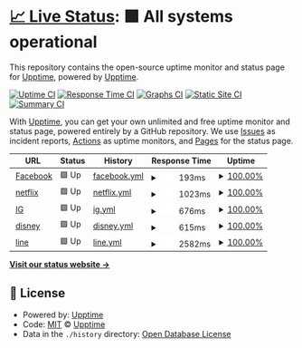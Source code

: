 # [📈 Live Status](https://demo.upptime.js.org): <!--live status--> **🟩 All systems operational**

This repository contains the open-source uptime monitor and status page for [Upptime](https://upptime.js.org), powered by [Upptime](https://github.com/upptime/upptime).

[![Uptime CI](https://github.com/upptime/upptime/workflows/Uptime%20CI/badge.svg)](https://github.com/upptime/upptime/actions?query=workflow%3A%22Uptime+CI%22)
[![Response Time CI](https://github.com/upptime/upptime/workflows/Response%20Time%20CI/badge.svg)](https://github.com/upptime/upptime/actions?query=workflow%3A%22Response+Time+CI%22)
[![Graphs CI](https://github.com/upptime/upptime/workflows/Graphs%20CI/badge.svg)](https://github.com/upptime/upptime/actions?query=workflow%3A%22Graphs+CI%22)
[![Static Site CI](https://github.com/upptime/upptime/workflows/Static%20Site%20CI/badge.svg)](https://github.com/upptime/upptime/actions?query=workflow%3A%22Static+Site+CI%22)
[![Summary CI](https://github.com/upptime/upptime/workflows/Summary%20CI/badge.svg)](https://github.com/upptime/upptime/actions?query=workflow%3A%22Summary+CI%22)

With [Upptime](https://upptime.js.org), you can get your own unlimited and free uptime monitor and status page, powered entirely by a GitHub repository. We use [Issues](https://github.com/upptime/upptime/issues) as incident reports, [Actions](https://github.com/upptime/upptime/actions) as uptime monitors, and [Pages](https://demo.upptime.js.org) for the status page.

<!--start: status pages-->
<!-- This summary is generated by Upptime (https://github.com/upptime/upptime) -->
<!-- Do not edit this manually, your changes will be overwritten -->
<!-- prettier-ignore -->
| URL | Status | History | Response Time | Uptime |
| --- | ------ | ------- | ------------- | ------ |
| <img alt="" src="https://favicons.githubusercontent.com/www.facebook.com" height="13"> [Facebook](https://www.facebook.com/) | 🟩 Up | [facebook.yml](https://github.com/Elly520/Upptime/commits/HEAD/history/facebook.yml) | <details><summary><img alt="Response time graph" src="./graphs/facebook/response-time-week.png" height="20"> 193ms</summary><br><a href="https://demo.upptime.js.org/history/facebook"><img alt="Response time 193" src="https://img.shields.io/endpoint?url=https%3A%2F%2Fraw.githubusercontent.com%2FElly520%2FUpptime%2FHEAD%2Fapi%2Ffacebook%2Fresponse-time.json"></a><br><a href="https://demo.upptime.js.org/history/facebook"><img alt="24-hour response time 193" src="https://img.shields.io/endpoint?url=https%3A%2F%2Fraw.githubusercontent.com%2FElly520%2FUpptime%2FHEAD%2Fapi%2Ffacebook%2Fresponse-time-day.json"></a><br><a href="https://demo.upptime.js.org/history/facebook"><img alt="7-day response time 193" src="https://img.shields.io/endpoint?url=https%3A%2F%2Fraw.githubusercontent.com%2FElly520%2FUpptime%2FHEAD%2Fapi%2Ffacebook%2Fresponse-time-week.json"></a><br><a href="https://demo.upptime.js.org/history/facebook"><img alt="30-day response time 193" src="https://img.shields.io/endpoint?url=https%3A%2F%2Fraw.githubusercontent.com%2FElly520%2FUpptime%2FHEAD%2Fapi%2Ffacebook%2Fresponse-time-month.json"></a><br><a href="https://demo.upptime.js.org/history/facebook"><img alt="1-year response time 193" src="https://img.shields.io/endpoint?url=https%3A%2F%2Fraw.githubusercontent.com%2FElly520%2FUpptime%2FHEAD%2Fapi%2Ffacebook%2Fresponse-time-year.json"></a></details> | <details><summary><a href="https://demo.upptime.js.org/history/facebook">100.00%</a></summary><a href="https://demo.upptime.js.org/history/facebook"><img alt="All-time uptime 100.00%" src="https://img.shields.io/endpoint?url=https%3A%2F%2Fraw.githubusercontent.com%2FElly520%2FUpptime%2FHEAD%2Fapi%2Ffacebook%2Fuptime.json"></a><br><a href="https://demo.upptime.js.org/history/facebook"><img alt="24-hour uptime 100.00%" src="https://img.shields.io/endpoint?url=https%3A%2F%2Fraw.githubusercontent.com%2FElly520%2FUpptime%2FHEAD%2Fapi%2Ffacebook%2Fuptime-day.json"></a><br><a href="https://demo.upptime.js.org/history/facebook"><img alt="7-day uptime 100.00%" src="https://img.shields.io/endpoint?url=https%3A%2F%2Fraw.githubusercontent.com%2FElly520%2FUpptime%2FHEAD%2Fapi%2Ffacebook%2Fuptime-week.json"></a><br><a href="https://demo.upptime.js.org/history/facebook"><img alt="30-day uptime 100.00%" src="https://img.shields.io/endpoint?url=https%3A%2F%2Fraw.githubusercontent.com%2FElly520%2FUpptime%2FHEAD%2Fapi%2Ffacebook%2Fuptime-month.json"></a><br><a href="https://demo.upptime.js.org/history/facebook"><img alt="1-year uptime 100.00%" src="https://img.shields.io/endpoint?url=https%3A%2F%2Fraw.githubusercontent.com%2FElly520%2FUpptime%2FHEAD%2Fapi%2Ffacebook%2Fuptime-year.json"></a></details>
| <img alt="" src="https://favicons.githubusercontent.com/www.netflix.com" height="13"> [netflix](https://www.netflix.com/browse) | 🟩 Up | [netflix.yml](https://github.com/Elly520/Upptime/commits/HEAD/history/netflix.yml) | <details><summary><img alt="Response time graph" src="./graphs/netflix/response-time-week.png" height="20"> 1023ms</summary><br><a href="https://demo.upptime.js.org/history/netflix"><img alt="Response time 1023" src="https://img.shields.io/endpoint?url=https%3A%2F%2Fraw.githubusercontent.com%2FElly520%2FUpptime%2FHEAD%2Fapi%2Fnetflix%2Fresponse-time.json"></a><br><a href="https://demo.upptime.js.org/history/netflix"><img alt="24-hour response time 1023" src="https://img.shields.io/endpoint?url=https%3A%2F%2Fraw.githubusercontent.com%2FElly520%2FUpptime%2FHEAD%2Fapi%2Fnetflix%2Fresponse-time-day.json"></a><br><a href="https://demo.upptime.js.org/history/netflix"><img alt="7-day response time 1023" src="https://img.shields.io/endpoint?url=https%3A%2F%2Fraw.githubusercontent.com%2FElly520%2FUpptime%2FHEAD%2Fapi%2Fnetflix%2Fresponse-time-week.json"></a><br><a href="https://demo.upptime.js.org/history/netflix"><img alt="30-day response time 1023" src="https://img.shields.io/endpoint?url=https%3A%2F%2Fraw.githubusercontent.com%2FElly520%2FUpptime%2FHEAD%2Fapi%2Fnetflix%2Fresponse-time-month.json"></a><br><a href="https://demo.upptime.js.org/history/netflix"><img alt="1-year response time 1023" src="https://img.shields.io/endpoint?url=https%3A%2F%2Fraw.githubusercontent.com%2FElly520%2FUpptime%2FHEAD%2Fapi%2Fnetflix%2Fresponse-time-year.json"></a></details> | <details><summary><a href="https://demo.upptime.js.org/history/netflix">100.00%</a></summary><a href="https://demo.upptime.js.org/history/netflix"><img alt="All-time uptime 100.00%" src="https://img.shields.io/endpoint?url=https%3A%2F%2Fraw.githubusercontent.com%2FElly520%2FUpptime%2FHEAD%2Fapi%2Fnetflix%2Fuptime.json"></a><br><a href="https://demo.upptime.js.org/history/netflix"><img alt="24-hour uptime 100.00%" src="https://img.shields.io/endpoint?url=https%3A%2F%2Fraw.githubusercontent.com%2FElly520%2FUpptime%2FHEAD%2Fapi%2Fnetflix%2Fuptime-day.json"></a><br><a href="https://demo.upptime.js.org/history/netflix"><img alt="7-day uptime 100.00%" src="https://img.shields.io/endpoint?url=https%3A%2F%2Fraw.githubusercontent.com%2FElly520%2FUpptime%2FHEAD%2Fapi%2Fnetflix%2Fuptime-week.json"></a><br><a href="https://demo.upptime.js.org/history/netflix"><img alt="30-day uptime 100.00%" src="https://img.shields.io/endpoint?url=https%3A%2F%2Fraw.githubusercontent.com%2FElly520%2FUpptime%2FHEAD%2Fapi%2Fnetflix%2Fuptime-month.json"></a><br><a href="https://demo.upptime.js.org/history/netflix"><img alt="1-year uptime 100.00%" src="https://img.shields.io/endpoint?url=https%3A%2F%2Fraw.githubusercontent.com%2FElly520%2FUpptime%2FHEAD%2Fapi%2Fnetflix%2Fuptime-year.json"></a></details>
| <img alt="" src="https://favicons.githubusercontent.com/www.instagram.com" height="13"> [IG](https://www.instagram.com/) | 🟩 Up | [ig.yml](https://github.com/Elly520/Upptime/commits/HEAD/history/ig.yml) | <details><summary><img alt="Response time graph" src="./graphs/ig/response-time-week.png" height="20"> 676ms</summary><br><a href="https://demo.upptime.js.org/history/ig"><img alt="Response time 676" src="https://img.shields.io/endpoint?url=https%3A%2F%2Fraw.githubusercontent.com%2FElly520%2FUpptime%2FHEAD%2Fapi%2Fig%2Fresponse-time.json"></a><br><a href="https://demo.upptime.js.org/history/ig"><img alt="24-hour response time 676" src="https://img.shields.io/endpoint?url=https%3A%2F%2Fraw.githubusercontent.com%2FElly520%2FUpptime%2FHEAD%2Fapi%2Fig%2Fresponse-time-day.json"></a><br><a href="https://demo.upptime.js.org/history/ig"><img alt="7-day response time 676" src="https://img.shields.io/endpoint?url=https%3A%2F%2Fraw.githubusercontent.com%2FElly520%2FUpptime%2FHEAD%2Fapi%2Fig%2Fresponse-time-week.json"></a><br><a href="https://demo.upptime.js.org/history/ig"><img alt="30-day response time 676" src="https://img.shields.io/endpoint?url=https%3A%2F%2Fraw.githubusercontent.com%2FElly520%2FUpptime%2FHEAD%2Fapi%2Fig%2Fresponse-time-month.json"></a><br><a href="https://demo.upptime.js.org/history/ig"><img alt="1-year response time 676" src="https://img.shields.io/endpoint?url=https%3A%2F%2Fraw.githubusercontent.com%2FElly520%2FUpptime%2FHEAD%2Fapi%2Fig%2Fresponse-time-year.json"></a></details> | <details><summary><a href="https://demo.upptime.js.org/history/ig">100.00%</a></summary><a href="https://demo.upptime.js.org/history/ig"><img alt="All-time uptime 100.00%" src="https://img.shields.io/endpoint?url=https%3A%2F%2Fraw.githubusercontent.com%2FElly520%2FUpptime%2FHEAD%2Fapi%2Fig%2Fuptime.json"></a><br><a href="https://demo.upptime.js.org/history/ig"><img alt="24-hour uptime 100.00%" src="https://img.shields.io/endpoint?url=https%3A%2F%2Fraw.githubusercontent.com%2FElly520%2FUpptime%2FHEAD%2Fapi%2Fig%2Fuptime-day.json"></a><br><a href="https://demo.upptime.js.org/history/ig"><img alt="7-day uptime 100.00%" src="https://img.shields.io/endpoint?url=https%3A%2F%2Fraw.githubusercontent.com%2FElly520%2FUpptime%2FHEAD%2Fapi%2Fig%2Fuptime-week.json"></a><br><a href="https://demo.upptime.js.org/history/ig"><img alt="30-day uptime 100.00%" src="https://img.shields.io/endpoint?url=https%3A%2F%2Fraw.githubusercontent.com%2FElly520%2FUpptime%2FHEAD%2Fapi%2Fig%2Fuptime-month.json"></a><br><a href="https://demo.upptime.js.org/history/ig"><img alt="1-year uptime 100.00%" src="https://img.shields.io/endpoint?url=https%3A%2F%2Fraw.githubusercontent.com%2FElly520%2FUpptime%2FHEAD%2Fapi%2Fig%2Fuptime-year.json"></a></details>
| <img alt="" src="https://favicons.githubusercontent.com/www.disneyplus.com" height="13"> [disney](https://www.disneyplus.com/zh-hant/redeem) | 🟩 Up | [disney.yml](https://github.com/Elly520/Upptime/commits/HEAD/history/disney.yml) | <details><summary><img alt="Response time graph" src="./graphs/disney/response-time-week.png" height="20"> 615ms</summary><br><a href="https://demo.upptime.js.org/history/disney"><img alt="Response time 615" src="https://img.shields.io/endpoint?url=https%3A%2F%2Fraw.githubusercontent.com%2FElly520%2FUpptime%2FHEAD%2Fapi%2Fdisney%2Fresponse-time.json"></a><br><a href="https://demo.upptime.js.org/history/disney"><img alt="24-hour response time 615" src="https://img.shields.io/endpoint?url=https%3A%2F%2Fraw.githubusercontent.com%2FElly520%2FUpptime%2FHEAD%2Fapi%2Fdisney%2Fresponse-time-day.json"></a><br><a href="https://demo.upptime.js.org/history/disney"><img alt="7-day response time 615" src="https://img.shields.io/endpoint?url=https%3A%2F%2Fraw.githubusercontent.com%2FElly520%2FUpptime%2FHEAD%2Fapi%2Fdisney%2Fresponse-time-week.json"></a><br><a href="https://demo.upptime.js.org/history/disney"><img alt="30-day response time 615" src="https://img.shields.io/endpoint?url=https%3A%2F%2Fraw.githubusercontent.com%2FElly520%2FUpptime%2FHEAD%2Fapi%2Fdisney%2Fresponse-time-month.json"></a><br><a href="https://demo.upptime.js.org/history/disney"><img alt="1-year response time 615" src="https://img.shields.io/endpoint?url=https%3A%2F%2Fraw.githubusercontent.com%2FElly520%2FUpptime%2FHEAD%2Fapi%2Fdisney%2Fresponse-time-year.json"></a></details> | <details><summary><a href="https://demo.upptime.js.org/history/disney">100.00%</a></summary><a href="https://demo.upptime.js.org/history/disney"><img alt="All-time uptime 100.00%" src="https://img.shields.io/endpoint?url=https%3A%2F%2Fraw.githubusercontent.com%2FElly520%2FUpptime%2FHEAD%2Fapi%2Fdisney%2Fuptime.json"></a><br><a href="https://demo.upptime.js.org/history/disney"><img alt="24-hour uptime 100.00%" src="https://img.shields.io/endpoint?url=https%3A%2F%2Fraw.githubusercontent.com%2FElly520%2FUpptime%2FHEAD%2Fapi%2Fdisney%2Fuptime-day.json"></a><br><a href="https://demo.upptime.js.org/history/disney"><img alt="7-day uptime 100.00%" src="https://img.shields.io/endpoint?url=https%3A%2F%2Fraw.githubusercontent.com%2FElly520%2FUpptime%2FHEAD%2Fapi%2Fdisney%2Fuptime-week.json"></a><br><a href="https://demo.upptime.js.org/history/disney"><img alt="30-day uptime 100.00%" src="https://img.shields.io/endpoint?url=https%3A%2F%2Fraw.githubusercontent.com%2FElly520%2FUpptime%2FHEAD%2Fapi%2Fdisney%2Fuptime-month.json"></a><br><a href="https://demo.upptime.js.org/history/disney"><img alt="1-year uptime 100.00%" src="https://img.shields.io/endpoint?url=https%3A%2F%2Fraw.githubusercontent.com%2FElly520%2FUpptime%2FHEAD%2Fapi%2Fdisney%2Fuptime-year.json"></a></details>
| <img alt="" src="https://favicons.githubusercontent.com/line.me" height="13"> [line](https://line.me/zh-hant/) | 🟩 Up | [line.yml](https://github.com/Elly520/Upptime/commits/HEAD/history/line.yml) | <details><summary><img alt="Response time graph" src="./graphs/line/response-time-week.png" height="20"> 2582ms</summary><br><a href="https://demo.upptime.js.org/history/line"><img alt="Response time 2582" src="https://img.shields.io/endpoint?url=https%3A%2F%2Fraw.githubusercontent.com%2FElly520%2FUpptime%2FHEAD%2Fapi%2Fline%2Fresponse-time.json"></a><br><a href="https://demo.upptime.js.org/history/line"><img alt="24-hour response time 2582" src="https://img.shields.io/endpoint?url=https%3A%2F%2Fraw.githubusercontent.com%2FElly520%2FUpptime%2FHEAD%2Fapi%2Fline%2Fresponse-time-day.json"></a><br><a href="https://demo.upptime.js.org/history/line"><img alt="7-day response time 2582" src="https://img.shields.io/endpoint?url=https%3A%2F%2Fraw.githubusercontent.com%2FElly520%2FUpptime%2FHEAD%2Fapi%2Fline%2Fresponse-time-week.json"></a><br><a href="https://demo.upptime.js.org/history/line"><img alt="30-day response time 2582" src="https://img.shields.io/endpoint?url=https%3A%2F%2Fraw.githubusercontent.com%2FElly520%2FUpptime%2FHEAD%2Fapi%2Fline%2Fresponse-time-month.json"></a><br><a href="https://demo.upptime.js.org/history/line"><img alt="1-year response time 2582" src="https://img.shields.io/endpoint?url=https%3A%2F%2Fraw.githubusercontent.com%2FElly520%2FUpptime%2FHEAD%2Fapi%2Fline%2Fresponse-time-year.json"></a></details> | <details><summary><a href="https://demo.upptime.js.org/history/line">100.00%</a></summary><a href="https://demo.upptime.js.org/history/line"><img alt="All-time uptime 100.00%" src="https://img.shields.io/endpoint?url=https%3A%2F%2Fraw.githubusercontent.com%2FElly520%2FUpptime%2FHEAD%2Fapi%2Fline%2Fuptime.json"></a><br><a href="https://demo.upptime.js.org/history/line"><img alt="24-hour uptime 100.00%" src="https://img.shields.io/endpoint?url=https%3A%2F%2Fraw.githubusercontent.com%2FElly520%2FUpptime%2FHEAD%2Fapi%2Fline%2Fuptime-day.json"></a><br><a href="https://demo.upptime.js.org/history/line"><img alt="7-day uptime 100.00%" src="https://img.shields.io/endpoint?url=https%3A%2F%2Fraw.githubusercontent.com%2FElly520%2FUpptime%2FHEAD%2Fapi%2Fline%2Fuptime-week.json"></a><br><a href="https://demo.upptime.js.org/history/line"><img alt="30-day uptime 100.00%" src="https://img.shields.io/endpoint?url=https%3A%2F%2Fraw.githubusercontent.com%2FElly520%2FUpptime%2FHEAD%2Fapi%2Fline%2Fuptime-month.json"></a><br><a href="https://demo.upptime.js.org/history/line"><img alt="1-year uptime 100.00%" src="https://img.shields.io/endpoint?url=https%3A%2F%2Fraw.githubusercontent.com%2FElly520%2FUpptime%2FHEAD%2Fapi%2Fline%2Fuptime-year.json"></a></details>

<!--end: status pages-->

[**Visit our status website →**](https://demo.upptime.js.org)

## 📄 License

- Powered by: [Upptime](https://github.com/upptime/upptime)
- Code: [MIT](./LICENSE) © [Upptime](https://upptime.js.org)
- Data in the `./history` directory: [Open Database License](https://opendatacommons.org/licenses/odbl/1-0/)
